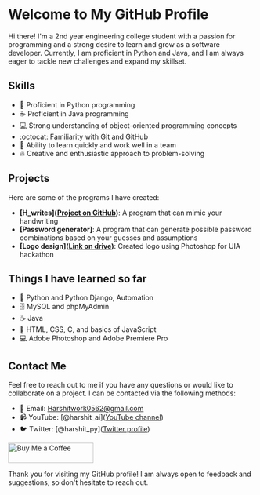 # Welcome to My GitHub Profile

Hi there! I'm a 2nd year engineering college student with a passion for programming and a strong desire to learn and grow as a software developer. Currently, I am proficient in Python and Java, and I am always eager to tackle new challenges and expand my skillset.

## Skills

- :snake: Proficient in Python programming
- :coffee: Proficient in Java programming
- :computer: Strong understanding of object-oriented programming concepts
- :octocat: Familiarity with Git and GitHub
- :thinking: Ability to learn quickly and work well in a team
- :fire: Creative and enthusiastic approach to problem-solving

## Projects

Here are some of the programs I have created:
- **[H_writes]([Project on GitHub](https://github.com/Harshit28j/Hwrites))**: A program that can mimic your handwriting
- **[Password generator]**: A program that can generate possible password combinations based on your guesses and assumptions
- **[Logo design]([Link on drive](https://bit.ly/3ImBNR3))**: Created logo using Photoshop for UIA hackathon

## Things I have learned so far

- 🐍 Python and Python Django, Automation
- 🗄️ MySQL and phpMyAdmin
- ☕ Java
- 📃 HTML, CSS, C, and basics of JavaScript
- 💻 Adobe Photoshop and Adobe Premiere Pro


## Contact Me

Feel free to reach out to me if you have any questions or would like to collaborate on a project. I can be contacted via the following methods:

- :email: Email: Harshitwork0562@gmail.com
- :video_camera: YouTube: [@harshit_ai]([YouTube channel](https://www.youtube.com/channel/UCCjdXFKa_bzIrlwjuZP39YA?sub_confirmation=1))
- :bird: Twitter: [@harshit_py]([Twitter profile](https://twitter.com/harshit_py))

<!-- Buy Me a Coffee button -->
<a href="https://www.buymeacoffee.com/YourUsername" target="_blank"><img src="https://cdn.buymeacoffee.com/buttons/v2/default-yellow.png" alt="Buy Me a Coffee" style="height: 41px !important;width: 174px !important;" ></a>

<!-- - :necktie: LinkedIn: [Your LinkedIn Profile](Link to your LinkedIn profile) -->

Thank you for visiting my GitHub profile! I am always open to feedback and suggestions, so don't hesitate to reach out.
